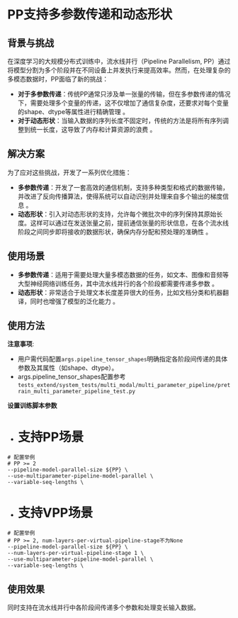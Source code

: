 # PP支持多参数传递和动态形状

## 背景与挑战

在深度学习的大规模分布式训练中，流水线并行（Pipeline Parallelism, PP）通过将模型分割为多个阶段并在不同设备上并发执行来提高效率。然而，在处理复杂的多模态数据时，PP面临了新的挑战：

- **对于多参数传递**：传统PP通常只涉及单一张量的传输，但在多参数传递的情况下，需要处理多个变量的传递，这不仅增加了通信复杂度，还要求对每个变量的shape、dtype等属性进行精确管理 。
- **对于动态形状**：当输入数据的序列长度不固定时，传统的方法是将所有序列调整到统一长度，这导致了内存和计算资源的浪费 。

## 解决方案

为了应对这些挑战，开发了一系列优化措施：

- **多参数传递**：开发了一套高效的通信机制，支持多种类型和格式的数据传输，并改进了反向传播算法，使得系统可以自动识别并处理来自多个输出的梯度信息 。
- **动态形状**：引入对动态形状的支持，允许每个微批次中的序列保持其原始长度。这样可以通过在发送张量之前，提前通信张量的形状信息，在各个流水线阶段之间同步即将接收的数据形状，确保内存分配和预处理的准确性 。

## 使用场景

- **多参数传递**：适用于需要处理大量多模态数据的任务，如文本、图像和音频等大型神经网络训练任务，其中流水线并行的各个阶段都需要传递多参数 。
- **动态形状**：非常适合于处理文本长度差异很大的任务，比如文档分类和机器翻译，同时也增强了模型的泛化能力 。

## 使用方法

**注意事项**:
- 用户需代码配置`args.pipeline_tensor_shapes`明确指定各阶段间传递的具体参数及其属性（如shape、dtype）。
- args.pipeline_tensor_shapes配置参考`tests_extend/system_tests/multi_modal/multi_parameter_pipeline/pretrain_multi_parameter_pipeline_test.py`


**设置训练脚本参数**
- # 支持PP场景
```shell
# 配置举例
# PP >= 2
--pipeline-model-parallel-size ${PP} \
--use-multiparameter-pipeline-model-parallel \
--variable-seq-lengths \
```
- # 支持VPP场景
```shell
# 配置举例
# PP >= 2, num-layers-per-virtual-pipeline-stage不为None
--pipeline-model-parallel-size ${PP} \
--num-layers-per-virtual-pipeline-stage 1 \
--use-multiparameter-pipeline-model-parallel \
--variable-seq-lengths \
```

## 使用效果
同时支持在流水线并行中各阶段间传递多个参数和处理变长输入数据。
